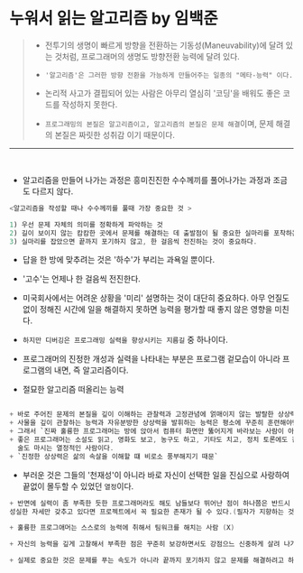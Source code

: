 # 누워서 읽는 알고리즘 by 임백준

> 
> + 전투기의 생명이 빠르게 방향을 전환하는 기동성(Maneuvability)에 달려 있는 것처럼, 프로그래머의 생명도 방향전환 능력에 달려 있다.
>
> + `'알고리즘'은 그러한 방향 전환을 가능하게 만들어주는 일종의 "메타-능력" 이다.`
>
> + 논리적 사고가 결핍되어 있는 사람은 아무리 열심히 '코딩'을 배워도 좋은 코드를 작성하지 못한다.
>
> + `프로그래밍의 본질은 알고리즘이고, 알고리즘의 본질은 문제 해결`이며, 문제 해결의 본질은 짜릿한 성취감 이기 때문이다.
-----
</br>

 + 알고리즘을 만들어 나가는 과정은 흥미진진한 수수께끼를 풀어나가는 과정과 조금도 다르지 않다.
 ~~~Java Script
 <알고리즘을 작성할 때나 수수께끼를 풀때 가장 중요한 것 >

 1) 우선 문제 자체의 의미를 정확하게 파악하는 것
 2) 길이 보이지 않는 캄캄한 곳에서 문제를 해결하는 데 출발점이 될 중요한 실마리를 포착하는 것
 3) 실마리를 잡았으면 끝까지 포기하지 않고, 한 걸음씩 전진하는 것이 중요하다. 
~~~
+ 답을 한 방에 맞추려는 것은 '하수'가 부리는 과욕일 뿐이다.
+ '고수'는 언제나 한 걸음씩 전진한다.

+ 미국회사에서는 어려운 상황을 '미리' 설명하는 것이 대단히 중요하다. 아무 언질도 없이 정해진 시간에 일을 해결하지 못하면
  능력을 평가할 때 좋지 않은 영향을 미친다.

+ `하지만 디버깅은 프로그래밍 실력을 향상시키는 지름길` 중 하나이다.

+ 프로그래머의 진정한 개성과 실력을 나타내는 부분은 프로그램 겉모습이 아니라 프로그램의 내면, 즉 알고리즘이다.

+ 절묘한 알고리즘 떠올리는 능력
 ~~~Java Script
 
+ 바로 주어진 문제의 본질을 깊이 이해하는 관찰력과 고정관념에 얽매이지 않는 발랄한 상상력을 갖추고 있을 떄 비로소 가능 한 것
+ 사물을 깊이 관찰하는 능력과 자유분방한 상상력을 발휘하는 능력은 평소에 꾸준히 훈련해야만 얻을 수 있다.
+ 그래서 `진짜 훌륭한 프로그래머는 방에 앉아서 컴퓨터 화면만 뚫어지게 바라보는 사람이 아니다. `
+ 좋은 프로그래머는 소설도 읽고, 영화도 보고, 농구도 하고, 기타도 치고, 정치 토론에도 참여하고, 연애도 하고, 
   술도 마시는 열정적인 사람이다. 
+ `진정한 상상력은 삶의 속살을 이해할 떄 비로소 풍부해지기 때문`

~~~

+ 부러운 것은 그들의 '천재성'이 아니라 바로 자신이 선택한 일을 진심으로 사랑하여 끝없이 몰두할 수 있었던 `열정`이다.

~~~Java Script
+ 반면에 실력이 좀 부족한 듯한 프로그래머라도 해도 남들보다 뛰어난 점이 하나쯤은 반드시 존재하기 마련이므로
성실한 자세만 갖추고 있다면 프로젝트에서 꼭 필요한 존재가 될 수 있다.(필자가 지향하는 것은 바로 그런 사람이 되는 것이다.)

+ 훌륭한 프로그애머는 스스로의 능력에 취해서 팀워크를 해치는 사람 (X)

+ 자신의 능력을 깊게 고찰해서 부족한 점은 꾸준히 보강하면서도 강점으느 신중하게 살려 나가는 사람(O)

+ 실제로 중요한 것은 문제를 푸는 속도가 아니라 끝까지 포기하지 않고 문제를 해결하려고 하는 `프로` 근성이다.

~~~













